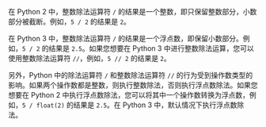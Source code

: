 在 Python 2 中，整数除法运算符 `/` 的结果是一个整数，即只保留整数部分，小数部分被截断。例如，`5 / 2` 的结果是 `2`。

在 Python 3 中，整数除法运算符 `/` 的结果是一个浮点数，即保留小数部分。例如，`5 / 2` 的结果是 `2.5`。如果您想要在 Python 3 中进行整数除法运算，您可以使用整数除法运算符 `//`，例如，`5 // 2` 的结果是 `2`。

另外，Python 中的除法运算符 `/` 和整数除法运算符 `//` 的行为受到操作数类型的影响。如果两个操作数都是整数，则执行整数除法，否则执行浮点数除法。如果您想要在 Python 2 中执行浮点数除法，您可以将其中一个操作数转换为浮点数，例如，`5 / float(2)` 的结果是 `2.5`。在 Python 3 中，默认情况下执行浮点数除法。
